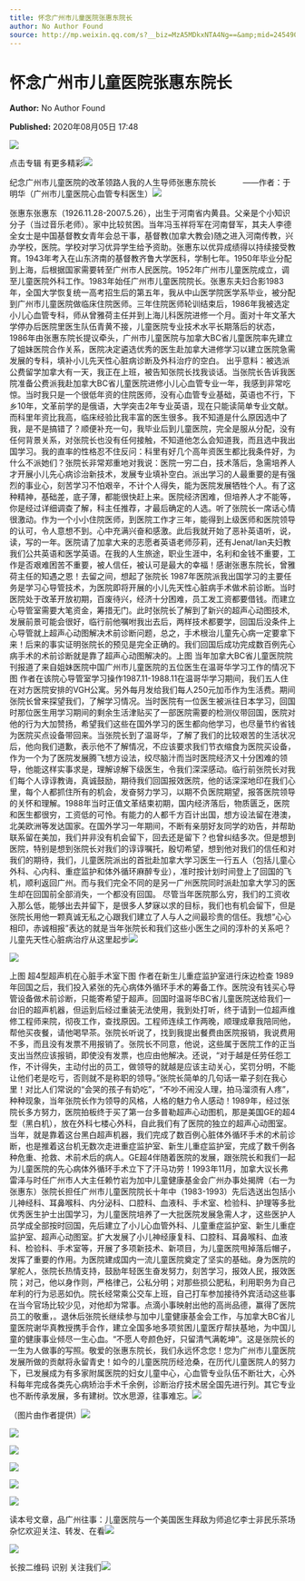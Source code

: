 ```yaml
---
title: 怀念广州市儿童医院张惠东院长
author: No Author Found
source: http://mp.weixin.qq.com/s?__biz=MzA5MDkxNTA4Ng==&amp;mid=2454909816&amp;idx=1&amp;sn=d9658aeef509d3edbc7a3c2a38e6859b&amp;chksm=87a23b19b0d5b20f1dea1971694cd464a44e53725d79ac0a8a10c4e835f3c8768dc9bd8f1f50&poc_token=HJ_Do2ejHyO-wNZGG8Q1S8FdPgy1YBBEob-nUEme
---
```


# 怀念广州市儿童医院张惠东院长

**Author:** No Author Found

**Published:** 2020年08月05日 17:48

![](https://mmbiz.qpic.cn/mmbiz_gif/Ljib4So7yuWiatGiapD46vqo7m44T8eaq8ibBdQ4X4vb5IjbXPz1oqBTMviaFP6jIJyQee86FMQ2piadtP4aLUjhJk5g/640?wx_fmt=other)

点击专辑 有更多精彩![](https://mmbiz.qpic.cn/mmbiz_jpg/PJWG74pLsMayvR1AyLpp1OwsWXJhmAMu6hEnyJ4hyVxh2jeFxNGwngJfdXCj1cuXFPwvvJjPH1NhDydQF15CRA/640?wx_fmt=jpeg)

纪念广州市儿童医院的改革领路人我的人生导师张惠东院长            ——作者：于明华（广州市儿童医院心血管专科医生）![](https://mmbiz.qpic.cn/mmbiz_gif/Ljib4So7yuWhXYRHwLjdtNVjfkzWDYjulHoLpwCYn4VIjRH7LpNiaicEPA0lWyoZP1OOHvzVtJSt5S2ClMQE7iarWg/640?wx_fmt=gif)

张惠东张惠东（1926.11.28-2007.5.26），出生于河南省内黄县。父亲是个小知识分子（当过音乐老师）。家中比较贫困。当年冯玉祥将军在河南督军，其夫人李德全女士是中国基督教女青年会总干事，基督教(加拿大教会)随之进入河南传教，兴办学校，医院。学校对学习优异学生给予资助。张惠东以优异成绩得以持续接受教育。1943年考入在山东济南的基督教齐鲁大学医科，学制七年。1950年毕业分配到上海，后根据国家需要转至广州市人民医院。1952年广州市儿童医院成立，调至儿童医院外科工作。1983年始任广州市儿童医院院长。张惠东夫妇合影1983年，全国大学恢复统一高考招生后的第五年，我从中山医学院医学系毕业，被分配到广州市儿童医院做临床住院医师。三年住院医师轮训结束后，1986年我被选定小儿心血管专科，师从曾雅荷主任并到上海儿科医院进修一个月。面对十年文革大学停办后医院里医生队伍青黄不接，儿童医院专业技术水平长期落后的状态，1986年由张惠东院长提议牵头，广州市儿童医院与加拿大BC省儿童医院率先建立了姐妹医院合作关系，医院决定遴选优秀的医生赴加拿大进修学习以建立医院急需发展的专科，填补小儿先天性心脏病诊断及外科治疗的空白。 出乎意料：被选派公费留学加拿大有一天，我正在上班，被告知张院长找我谈话。当张院长告诉我医院准备公费派我赴加拿大BC省儿童医院进修小儿心血管专业一年，我感到非常吃惊。当时我只是一个很低年资的住院医师，没有心血管专业基础，英语也不行，下乡10年，文革前学的是俄语，大学突击2年专业英语，现在只能读简单专业文献。而科里年资比我高，临床经验比我丰富的医生很多。我不知道是什么原因选中了我，是不是搞错了？顺便补充一句，我毕业后到儿童医院，完全是服从分配，没有任何背景关系，对张院长也没有任何接触，不知道他怎么会知道我，而且选中我出国学习。我的直率的性格忍不住反问：科里有好几个高年资医生都比我条件好，为什么不派她们？张院长非常郑重地对我说：医院一穷二白，技术落后，急需培养人才开展小儿先心病诊治新技术，发展专业填补空白。派出学习的人最重要的是有强烈的事业心，刻苦学习不怕艰辛，不计个人得失，能为医院发展牺牲个人。有了这种精神，基础差，底子薄，都能很快赶上来。医院经济困难，但培养人才不能等，你是经过详细调查了解，科主任推荐，才最后确定的人选。听了张院长一席话心情很激动。作为一个小小住院医师，到医院工作才三年，能得到上级医师和医院领导的认可，令人意想不到。心中充满兴奋和感激。此后我就开始了恶补英语听，说，读，写的一年。医院请了加拿大来的志愿者英语老师莎莉，还有Jenat/Ian夫妇教我们公共英语和医学英语。在我的人生旅途，职业生涯中，名利和金钱不重要，工作是否艰难困苦不重要，被人信任，被认可是最大的幸福！感谢张惠东院长，曾雅荷主任的知遇之恩！去留之间，想起了张院长 1987年医院派我出国学习的主要任务是学习心导管技术，为医院即将开展的小儿先天性心脏病手术做术前诊断。当时医院处于改革开放初期，百废待兴，经济十分困难，员工发工资都要借钱。而建立心导管室需要大笔资金，筹措无门。此时张院长了解到了新兴的超声心动图技术,发展前景可能会很好，临行前他嘱咐我出去后，两样技术都要学，回国后没条件上心导管就上超声心动图解决术前诊断问题，总之，手术根治儿童先心病一定要拿下来！后来的事实证明张院长的预见是完全正确的。我们回国后成功完成数百例先心病手术的术前诊断就是靠了超声心动图解决的。上图 当年加拿大BC省儿童医院院刊报道了来自姐妹医院中国广州市儿童医院的五位医生在温哥华学习工作的情况下图 作者在该院心导管室学习操作1987.11-1988.11在温哥华学习期间，我们五人住在对方医院安排的VGH公寓。另外每月发给我们每人250元加币作为生活费。期间张院长曾来探望我们，了解学习情况。当时医院有一位医生被派往日本学习，回国时那位医生用学习期间的剩余生活津贴买了一部医院需要的检测仪带回国，医院对他的行为大加赞扬，希望我们这些在国外学习的医生都向他学习，也尽量节约省钱为医院买点设备带回来。当张院长到了温哥华，了解了我们的比较艰苦的生活状况后，他向我们道歉，表示他不了解情况，不应该要求我们节衣缩食为医院买设备，作为一个为了医院发展腾飞想方设法，绞尽脑汁而当时医院经济又十分困难的领导，他能这样实事求是，理解谅解下级医生，令我们深深感动。临行前张院长对我们每个人谆谆教诲，真诚鼓励，期待我们回国报效医院，他的话深深地印在我们心里，每个人都抓住所有的机会，发奋努力学习，以期不负医院期望，报答医院领导的关怀和理解。1988年当时正值文革结束初期，国内经济落后，物质匮乏，医院和医生都很穷，工资低的可怜。有能力的人都千方百计出国，想方设法留在港澳，北美欧洲等发达国家。在国外学习一年期间，不断有亲朋好友同学的劝告，并帮助联系留在美加，我们并非没有机会留下，回去还是留下？也曾纠结多次。但是想到医院，特别是想到张院长对我们的谆谆嘱托，殷切希望，想到他对我们的信任和对我们的期待，我们，儿童医院派出的首批赴加拿大学习医生一行五人（包括儿童心外科、心内科、重症监护和体外循环麻醉专业），准时按计划时间登上了回国的飞机，顺利返回广州。而与我们完全不同的是另一广州医院同时派赴加拿大学习的医生却在回国前全部消失，一个都没有回国。 尽管当年医院那么穷，我们的工资收入那么低，能够出去并留下，是很多人梦寐以求的目标，我们也有机会留下，但是张院长用他一颗真诚无私之心跟我们建立了人与人之间最珍贵的信任。我想“心心相印，赤诚相报”表达的就是当年张院长和我们这些小医生之间的淳朴的关系吧？儿童先天性心脏病治疗从这里起步![](https://mmbiz.qpic.cn/mmbiz_gif/Ljib4So7yuWhXYRHwLjdtNVjfkzWDYjulIo8icjV4g8jlhe0SCOmrZEggDrPKfdt6h3ojh1mERacTGOdl9frJxicw/640?wx_fmt=gif)

![](https://mmbiz.qpic.cn/mmbiz_jpg/PJWG74pLsMYqvIW6KT4jVaarwibx6xWDEpbh4UQibsDDurtqLuJXEv3Z9Td595vtP6fH8Enk9n3GSicMgCDQkowVA/640?wx_fmt=jpeg)

上图 超4型超声机在心脏手术室下图 作者在新生儿重症监护室进行床边检查 1989年回国之后，我们投入紧张的先心病体外循环手术的筹备工作。医院没有钱买心导管设备做术前诊断，只能寄希望于超声。回国时温哥华BC省儿童医院送给我们一台旧的超声机器，但运到后经过重装无法使用，我到处打听，终于请到一位超声维修工程师来院，彻夜工作，查找原因。工程师连续工作两晚，顺理成章我陪同他，帮他买夜餐，请他喝早茶。张院长听说了，找到我提出餐费由医院报销，我说费用不多，而且没有发票不用报销了。张院长不同意，他说，这些属于医院工作的正当支出当然应该报销，即使没有发票，也应由他解决。还说，“对于越是任劳任怨工作，不计得失，主动付出的员工，做领导的就越是应该主动关心，奖罚分明，不能让他们老是吃亏，否则就不是称职的领导。”张院长简单的几句话一辈子刻在我心里！对比人们常说的“会哭的孩子有奶吃”，“不吵不闹没人理，拍马溜须有人疼”，种种现象，当年张院长作为领导的风格，人格的魅力令人感动！1989年，经过张院长多方努力，医院拍板终于买了第一台多普勒超声心动图机，那是美国GE的超4型（黑白机），放在外科七楼心外科，自此我们有了医院的独立的超声心动图室。当年，就是靠着这台黑白超声机器，我们完成了数百例心脏体外循环手术的术前诊断，也是推着这台机无数次走进重症监护室、新生儿重症监护室，完成了数千例各种危重、抢救、术前术后的病人。GE超4伴随着医院的发展，跟张院长和我们一起为儿童医院的先心病体外循环手术立下了汗马功劳！1993年11月，加拿大议长弗雷泽与时任广州市人大主任赖竹岩为加中儿童健康基金会广州办事处揭牌（右一为张惠东）张院长担任广州市儿童医院院长十年中（1983-1993）先后选送出包括小儿神经科、耳鼻喉科、内分泌科、口腔科、血液科、手术室、检验科、护理等多批优秀医生护士出国学习，为儿童医院培养了一大批医院发展急需人才，这些医护人员学成全部按时回国，先后建立了小儿心血管外科、儿童重症监护室、新生儿重症监护室、超声心动图室。扩大发展了小儿神经康复科、口腔科、耳鼻喉科、血液科、检验科、手术室等，开展了多项新技术、新项目，为儿童医院甩掉落后帽子，发挥了重要的作用。为医院建成国内一流儿童医院奠定了坚实的基础。身为医院的掌舵人，张院长热情支持，鼓励年轻医生奋发努力，刻苦学习，报效人民，报效医院；对己，他以身作则，严格律己，公私分明；对那些损公肥私，利用职务为自己牟利的行为忌恶如仇。院长经常乘公交车上班，自己打车参加接待外宾活动这些事在当今官场比较少见，对他却为常事。点滴小事映射出他的高尚品德，赢得了医院员工的敬重，。退休后张院长继续参与加中儿童健康基金会工作，与加拿大BC省儿童医院谢华真教授携手合作，建立全国多地多项贫困儿童医疗帮扶基地，为中国儿童的健康事业倾尽一生心血。“不愿人夸颜色好，只留清气满乾坤”。这是张院长的一生为人做事的写照。敬爱的张惠东院长，我们永远怀念您！您为广州市儿童医院发展所做的贡献将永留青史！如今的儿童医院历经沧桑，在历代儿童医院人的努力下，已发展成为有多家附属医院的妇女儿童中心，心血管专业队伍不断壮大，心外科每年完成各类先心病矫治手术千余例，诊断治疗技术居全国先进行列。其它专业也不断传承发展，多有建树。饮水思源，往事难忘。![](https://mmbiz.qpic.cn/mmbiz_jpg/PJWG74pLsMYqvIW6KT4jVaarwibx6xWDEugqibwm0Bibr2KzbnqibTaGFrVCWx5ARweN9TicKvXspnEUKQGEVCpLI2w/640?wx_fmt=jpeg)

（图片由作者提供）![](https://mmbiz.qpic.cn/mmbiz_jpg/PJWG74pLsMb0bLdy0ic2KkypdDs1XV4h7jFZUV0HoFS6k40awficxLCibHCia3dc7MFrUW8xYlw48IA0Hq1IZcxkcw/640?wx_fmt=jpeg)

![](https://mmbiz.qpic.cn/mmbiz_jpg/PJWG74pLsMb0bLdy0ic2KkypdDs1XV4h7q4kJMKOYTFghtOS8Qyic6c4bKhtoLAImfgeX2YPgumszxnIwEp0VdPg/640?wx_fmt=jpeg)

![](https://mmbiz.qpic.cn/mmbiz_jpg/PJWG74pLsMYqvIW6KT4jVaarwibx6xWDEU8atU2TRpnzGfZq7a3Hwx0TJq7hleSzicXSnafYrYib5ibyhCTFNRm4AQ/640?wx_fmt=jpeg)

![](https://mmbiz.qpic.cn/mmbiz_jpg/PJWG74pLsMYqvIW6KT4jVaarwibx6xWDE5jKyxYl1KOOTky7RZdvokLLlk4xq8LtUtS2xJ2BUWibtF0qPmH48HCA/640?wx_fmt=jpeg)

![](https://mmbiz.qpic.cn/mmbiz_jpg/PJWG74pLsMYqvIW6KT4jVaarwibx6xWDESIYkmkdbS4bwQ7oj2ribxTSdEqkQDLgkNDzibURwDjsAzCTf1LwrNgsA/640?wx_fmt=jpeg)

![](https://mmbiz.qpic.cn/mmbiz/Ljib4So7yuWjuia311FD1EMEmQm0bGqialovSuTsgGfpGfzQqicaWnWkLkWt9G0OEZq2iaKn610VYdCMRqEWzpgARJQ/640?wx_fmt=jpeg)



读本号文章，品广州往事：儿童医院与一个美国医生拜敌为师追忆李士非民乐茶场杂忆欢迎关注、转发、在看![](https://mmbiz.qpic.cn/mmbiz_gif/PJWG74pLsMayvR1AyLpp1OwsWXJhmAMusfs1pQabdPdhBk4997RJ6orCd8NJIkE6QtgAQLO9aEydzZrVqqk7ew/640?wx_fmt=gif)

![](https://mmbiz.qpic.cn/mmbiz_gif/fgnkxfGnnkS1Lbic0T0Bgibp0J1vhQJ7rCaUWCiccY1he4tZib7iaUCqhy7pzH0y3u4FVQN7whcwrajK9jicg3BgjF1Q/640?wx_fmt=gif)

长按二维码 识别 关注我们![](https://mmbiz.qpic.cn/mmbiz_jpg/PJWG74pLsMaozLudXOzRblBbJLge0Cicrs08tBnq19cGoN0iacXkFnwOiaiaricDicxGzQZsSSZJMHYB9G7FUAlqCzvw/640?wx_fmt=jpeg)



